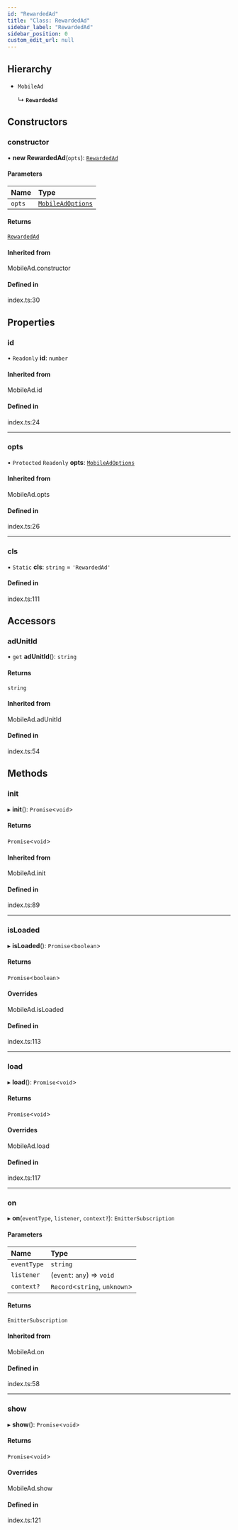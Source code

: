 ```yaml
---
id: "RewardedAd"
title: "Class: RewardedAd"
sidebar_label: "RewardedAd"
sidebar_position: 0
custom_edit_url: null
---
```


## Hierarchy

- `MobileAd`

  ↳ **`RewardedAd`**

## Constructors

### constructor

• **new RewardedAd**(`opts`): [`RewardedAd`](RewardedAd.md)

#### Parameters

| Name | Type |
| :------ | :------ |
| `opts` | [`MobileAdOptions`](../#mobileadoptions) |

#### Returns

[`RewardedAd`](RewardedAd.md)

#### Inherited from

MobileAd.constructor

#### Defined in

index.ts:30

## Properties

### id

• `Readonly` **id**: `number`

#### Inherited from

MobileAd.id

#### Defined in

index.ts:24

___

### opts

• `Protected` `Readonly` **opts**: [`MobileAdOptions`](../#mobileadoptions)

#### Inherited from

MobileAd.opts

#### Defined in

index.ts:26

___

### cls

▪ `Static` **cls**: `string` = `'RewardedAd'`

#### Defined in

index.ts:111

## Accessors

### adUnitId

• `get` **adUnitId**(): `string`

#### Returns

`string`

#### Inherited from

MobileAd.adUnitId

#### Defined in

index.ts:54

## Methods

### init

▸ **init**(): `Promise`<`void`\>

#### Returns

`Promise`<`void`\>

#### Inherited from

MobileAd.init

#### Defined in

index.ts:89

___

### isLoaded

▸ **isLoaded**(): `Promise`<`boolean`\>

#### Returns

`Promise`<`boolean`\>

#### Overrides

MobileAd.isLoaded

#### Defined in

index.ts:113

___

### load

▸ **load**(): `Promise`<`void`\>

#### Returns

`Promise`<`void`\>

#### Overrides

MobileAd.load

#### Defined in

index.ts:117

___

### on

▸ **on**(`eventType`, `listener`, `context?`): `EmitterSubscription`

#### Parameters

| Name | Type |
| :------ | :------ |
| `eventType` | `string` |
| `listener` | (`event`: `any`) => `void` |
| `context?` | `Record`<`string`, `unknown`\> |

#### Returns

`EmitterSubscription`

#### Inherited from

MobileAd.on

#### Defined in

index.ts:58

___

### show

▸ **show**(): `Promise`<`void`\>

#### Returns

`Promise`<`void`\>

#### Overrides

MobileAd.show

#### Defined in

index.ts:121
